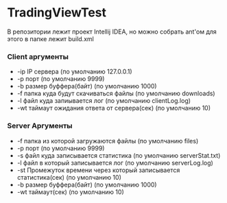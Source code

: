 # TradingViewTest
В репозитории лежит проект Intellij IDEA, но можно собрать ant'ом для этого в папке лежит build.xml

### Client аргументы
- -ip IP сервера (по умолчанию 127.0.0.1)
- -p порт (по умолчанию 9999)
- -b размер буффера(байт) (по умолчанию 1000)
- -f папка куда будут скачиваться файлы (по умолчанию downloads)
- -l файл куда запиывается лог (по умолчанию clientLog.log)
- -wt таймаут ожидания ответа от сервера(сек) (по умолчанию 10)

### Server Аргументы
- -f папка из которой загружаются файлы (по умолчанию files)
- -p порт (по умолчанию 9999)
- -s файл куда записывается статистика (по умолчанию serverStat.txt)
- -l файл в который записывается лог (по умолчанию serverLog.log)
- -st Промежуток времени через который записывается статистика(сек) (по умолчанию 10) 
- -b размер буффера(байт) (по умолчанию 1000)
- -wt таймаут(сек) (по умолчанию 10)
